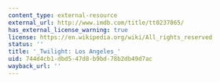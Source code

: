```yaml
---
content_type: external-resource
external_url: http://www.imdb.com/title/tt0237865/
has_external_license_warning: true
license: https://en.wikipedia.org/wiki/All_rights_reserved
status: ''
title: '_Twilight: Los Angeles_'
uid: 744d4cb1-dbd5-47d8-b9bd-78b2db49d7ac
wayback_url: ''
---
```

